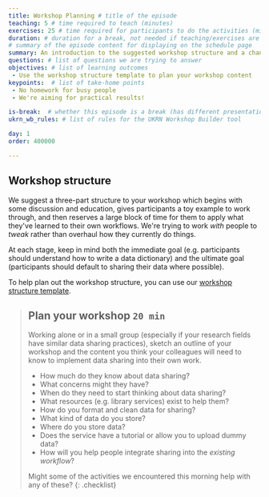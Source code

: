 ```yaml
---
title: Workshop Planning # title of the episode
teaching: 5 # time required to teach (minutes)
exercises: 25 # time required for participants to do the activities (minutes)
duration: # duration for a break, not needed if teaching/exercises are present (minutes)
# summary of the episode content for displaying on the schedule page
summary: An introduction to the suggested workshop structure and a chance to plan your workshop content.
questions: # list of questions we are trying to answer
objectives: # list of learning outcomes
 - Use the workshop structure template to plan your workshop content
keypoints:  # list of take-home points
 - No homework for busy people
 - We're aiming for practical results!

is-break:  # whether this episode is a break (has different presentation)
ukrn_wb_rules: # list of rules for the UKRN Workshop Builder tool

day: 1
order: 400000

---
```


## Workshop structure

We suggest a three-part structure to your workshop which begins with some discussion and education, gives participants a toy example to work through, and then reserves a large block of time for them to apply what they've learned to their own workflows.
We're trying to work _with_ people to _tweak_ rather than overhaul how they currently do things.

At each stage, keep in mind both the immediate goal (e.g. participants should understand how to write a data dictionary) and the ultimate goal (participants should default to sharing their data where possible).

To help plan out the workshop structure, you can use our <a href="{{ site.ukrn_or_template }}" target="_blank">workshop structure template</a>.

> ## Plan your workshop `20 min`
> Working alone or in a small group (especially if your research fields have similar data sharing practices), sketch an outline of your workshop and the content you think your colleagues will need to know to implement data sharing into their own work.
>
> * How much do they know about data sharing?
> * What concerns might they have?
> * When do they need to start thinking about data sharing?
> * What resources (e.g. library services) exist to help them?
> * How do you format and clean data for sharing?
> * What kind of data do you store?
> * Where do you store data?
> * Does the service have a tutorial or allow you to upload dummy data?
> * How will you help people integrate sharing into the _existing workflow_?
>
> Might some of the activities we encountered this morning help with any of these?
{: .checklist}


